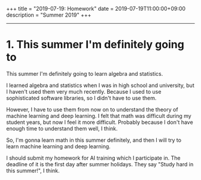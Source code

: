 +++
title =  "2019-07-19: Homework"
date = 2019-07-19T11:00:00+09:00
description = "Summer 2019"
+++

- - -
# 1. This summer I'm definitely going to

This summer I'm definitely going to learn algebra and statistics.

I learned algebra and statistics when I was in high school and university,
but I haven't used them very much recently.
Because I used to use sophisticated software libraries, so I didn't have to use them.

However, I have to use them from now on to understand
the theory of machine learning and deep learning.
I felt that math was difficult during my student years,
but now I feel it more difficult.
Probably because I don't have enough time to understand them well, I think.

So, I'm gonna learn math in this summer definitely,
and then I will try to learn machine learning and deep learning.

I should submit my homework for AI training which I participate in.
The deadline of it is the first day after summer holidays.
They say "Study hard in this summer!", I think.


<!--
# 2. My favorite summer memory is

My favorite summer memory is 
- 5年前に頭超えの大きな波に乗ったこと。
- 当時は福岡に居た。
- 宮崎にはキャンプとサーフィンしによく行ってた。
- そのとき、台風がやってくる1日前で風はまだ弱く波が大きかった。
-->
